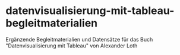 # datenvisualisierung-mit-tableau-begleitmaterialien
 Ergänzende Begleitmaterialien und Datensätze für das Buch "Datenvisualisierung mit Tableau" von Alexander Loth

